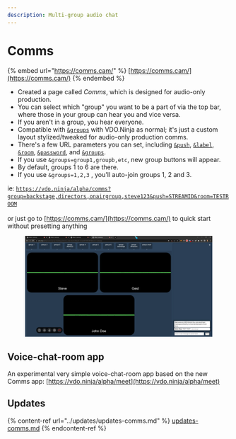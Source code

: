 ```yaml
---
description: Multi-group audio chat
---
```


# Comms

{% embed url="https://comms.cam/" %}
[https://comms.cam/](https://comms.cam/)
{% endembed %}

* Created a page called _Comms_, which is designed for audio-only production.
* You can select which "group" you want to be a part of via the top bar, where those in your group can hear you and vice versa.
* If you aren't in a group, you hear everyone.
* Compatible with [`&groups`](../general-settings/and-group.md) with VDO.Ninja as normal; it's just a custom layout stylized/tweaked for audio-only production comms.
* There's a few URL parameters you can set, including [`&push`](../source-settings/push.md), [`&label`](../general-settings/label.md), [`&room`](../general-settings/room.md), [`&password`](../general-settings/password.md), and [`&groups`](../general-settings/and-group.md).
* If you use `&groups=group1,groupb,etc`, new group buttons will appear.
* By default, groups 1 to 6 are there.
* If you use `&groups=1,2,3` , you'll auto-join groups 1, 2 and 3.

ie: [`https://vdo.ninja/alpha/comms?group=backstage,directors,onairgroup,steve123&push=STREAMID&room=TESTROOM`](https://vdo.ninja/alpha/comms?group=backstage,directors,onairgroup,steve123\&push=STREAMID\&room=TESTROOM) \
\
or just go to [https://comms.cam/](https://comms.cam/) to quick start without presetting anything

<figure><img src="../.gitbook/assets/image (5) (3) (1).png" alt=""><figcaption></figcaption></figure>

## Voice-chat-room app

An experimental very simple voice-chat-room app based on the new Comms app: [https://vdo.ninja/alpha/meet](https://vdo.ninja/alpha/meet)

## Updates

{% content-ref url="../updates/updates-comms.md" %}
[updates-comms.md](../updates/updates-comms.md)
{% endcontent-ref %}
